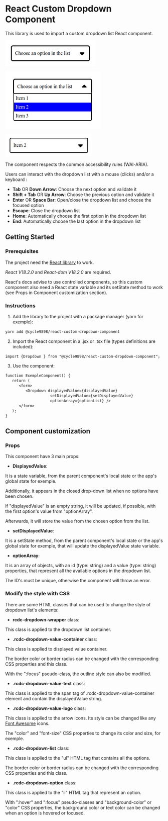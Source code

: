 # React Custom Dropdown Component

This library is used to import a custom dropdown list React component.

![Dropdown image 1](https://raw.githubusercontent.com/Cycle9898/OC_Projet-14_Wealth-Health_React-Custom-Dropdown-Lib/main/doc-images/dropdown_1.png)

![Dropdown image 2](https://raw.githubusercontent.com/Cycle9898/OC_Projet-14_Wealth-Health_React-Custom-Dropdown-Lib/main/doc-images/dropdown_2.png)

![Dropdown image 3](https://raw.githubusercontent.com/Cycle9898/OC_Projet-14_Wealth-Health_React-Custom-Dropdown-Lib/main/doc-images/dropdown_3.png)

The component respects the common accessibility rules (WAI-ARIA).

Users can interact with the dropdown list with a mouse (clicks) and/or a keyboard :
* **Tab** OR **Down Arrow**: Choose the next option and validate it
* **Shift + Tab** OR **Up Arrow**: Choose the previous option and validate it
* **Enter** OR **Space Bar**: Open/close the dropdown list and choose the focused option
* **Escape**: Close the dropdown list
* **Home**: Automatically choose the first option in the dropdown list
* **End**: Automatically choose the last option in the dropdown list

## Getting Started

### Prerequisites

The project need the [React library](https://react.dev/) to work.

*React V18.2.0* and *React-dom V18.2.0* are required.

React's docs advise to use controlled components, so this custom component also need a React state variable
and its setState method to work (see Props in Component customization section).

### Instructions

1. Add the library to the project with a package manager (yarn for exemple):

```bash
yarn add @cycle9898/react-custom-dropdown-component
```

2. Import the React component in a .jsx or .tsx file (types definitions are included):

```JSX
import {Dropdown } from "@cycle9898/react-custom-dropdown-component";
```

3. Use the component:

```JSX
function ExempleComponent() {
   return (
      <form>
         <Dropdown displayedValue={displayedValue}
                    setDisplayedValue={setDisplayedValue}
                    optionArray={optionList} />
      </form>
   );
}
```

## Component customization

### Props

This component have 3 main props:

* **DisplayedValue**:

It is a state variable, from the parent component's local state or the app's global state for exemple.

Additionally, it appears in the closed drop-down list when no options have been chosen.

If "displayedValue" is an empty string, it will be updated, if possible, with the first option's value from "optionArray".

Afterwards, it will store the value from the chosen option from the list.

* **setDisplayedValue**:

It is a setState method, from the parent component's local state or the app's global state for exemple,
that will update the displayedValue state variable.

* **optionArray**:

It is an array of objects, with an id (type: string) and a value (type: string) properties,
that represent all the available options in the dropdown list.

The ID's must be unique, otherwise the component will throw an error.

### Modify the style with CSS

There are some HTML classes that can be used to change the style of dropdown list's elements:

* **rcdc-dropdown-wrapper** class:

This class is applied to the dropdown list container.

* **.rcdc-dropdown-value-container** class:

This class is applied to displayed value container.

The border color or border radius can be changed with the corresponding CSS properties and this class.

With the ":focus" pseudo-class, the outline style can also be modified.

* **.rcdc-dropdown-value-text** class:

This class is applied to the span tag of .rcdc-dropdown-value-container element and contain the displayedValue string.

* **.rcdc-dropdown-value-logo** class:

This class is applied to the arrow icons. Its style can be changed like any [Font Awesome](https://fontawesome.com/) icons.

The "color" and "font-size" CSS properties to change its color and size, for exemple.

* **.rcdc-dropdown-list** class:

This class is applied to the "ul" HTML tag that contains all the options.

The border color or border radius can be changed with the corresponding CSS properties and this class.

* **.rcdc-dropdown-option** class:

This class is applied to the "li" HTML tag that represent an option.

With ":hover" and ":focus" pseudo-classes and "background-color" or "color" CSS properties,
the background color or text color can be changed when an option is hovered or focused.
